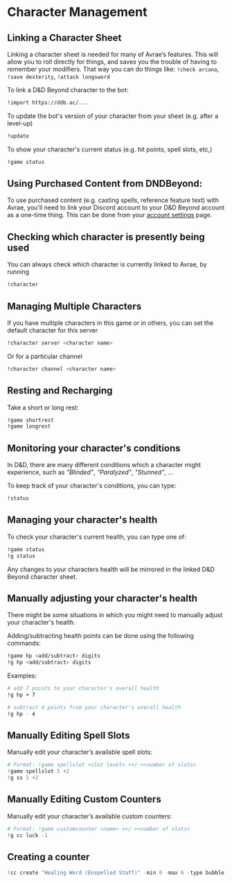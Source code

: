 # Character Management

## Linking a Character Sheet
Linking a character sheet is needed for many of Avrae’s features. This will allow you to roll directly for things, and saves you the trouble of having to remember your modifiers. That way you can do things like: `!check arcana`, `!save dexterity`, `!attack longsword`

To link a D&D Beyond character to the bot:

```sh
!import https://ddb.ac/...
```

To update the bot's version of your character from your sheet (e.g. after a level-up)
```sh
!update
```

To show your character's current status (e.g. hit points, spell slots, etc,)
```sh
!game status
```

## Using Purchased Content from DNDBeyond:
To use purchased content (e.g. casting spells, reference feature text) with Avrae, you'll need to link your Discord account to your D&D Beyond account as a one-time thing. This can be done from your [account settings](https://www.dndbeyond.com/account) page.

## Checking which character is presently being used
You can always check which character is currently linked to Avrae, by running
```sh
!character
```

## Managing Multiple Characters
If you have multiple characters in this game or in others, you can set the default character for this server

```sh
!character server <character name>
```

Or for a particular channel

```sh
!character channel <character name>
```

## Resting and Recharging
Take a short or long rest:
```sh
!game shortrest
!game longrest
```

## Monitoring your character's conditions
In D&D, there are many different conditions which a character might experience, such as _"Blinded"_, _"Paralyzed"_, _"Stunned"_, ...

To keep track of your character's conditions, you can type:
```sh
!status
```

## Managing your character's health

To check your character's current health, you can type one of:
```sh
!game status
!g status
```

Any changes to your characters health will be mirrored in the linked D&D Beyond character sheet.


## Manually adjusting your character's health

There might be some situations in which you might need to manually adjust your character's health.

Adding/subtracting health points can be done using the following commands:

```sh
!game hp <add/subtract> digits
!g hp <add/subtract> digits
```

Examples:

```sh
# add 7 points to your character's overall health
!g hp + 7

# subtract 4 points from your character's overall health
!g hp - 4
```


## Manually Editing Spell Slots
Manually edit your character’s available spell slots:
```powershell
# Format: !game spellslot <slot level> <+/-><number of slots>
!game spellslot 5 +2
!g ss 5 +2
```

## Manually Editing Custom Counters
Manually edit your character’s available custom counters:
```powershell
# Format: !game customcounter <name> <+/-><number of slots>
!g cc luck -1
```

## Creating a counter
```powershell
!cc create "Healing Word (Enspelled Staff)" -min 0 -max 6 -type bubble -reset long -resetby 1d6 -value 6
```